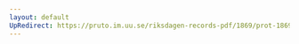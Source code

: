 ```yaml
---
layout: default
UpRedirect: https://pruto.im.uu.se/riksdagen-records-pdf/1869/prot-1869--ak--426/prot-1869--ak--426_049.pdf
---
```

